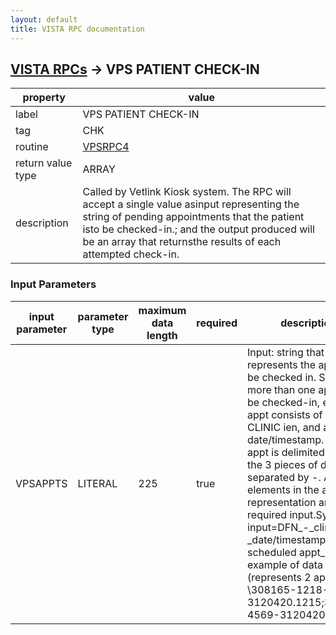 ```yaml
---
layout: default
title: VISTA RPC documentation
---
```




## [VISTA RPCs](TableOfContent.md) &#8594; VPS PATIENT CHECK-IN 

 property | value 
--- | --- 
 label | VPS PATIENT CHECK-IN
 tag | CHK
 routine | [VPSRPC4](http://code.osehra.org/dox/Routine_VPSRPC4_source.html)
 return value type | ARRAY
 description | Called by Vetlink Kiosk system.  The RPC will accept a single value asinput representing the string of pending appointments that the patient isto be checked-in.; and the output produced will be an array that returnsthe results of each attempted check-in.

### Input Parameters

| input parameter | parameter type | maximum data length | required | description | 
| --- | --- | --- | --- | --- | 
| VPSAPPTS | LITERAL | 225 | true | Input: string that represents the appt(s) to be checked in.  Since more than one appt can be checked-in, each appt consists of the DFN, CLINIC ien, and appt date/timestamp.  Each appt is delimited by \;\ and the 3 pieces of data are separated by \-\.   All 3 data elements in the appt representation are required input.Syntax:           input=DFN_\-\_clinic IEN_\-\_date/timestamp of scheduled appt_\;\ example of data string (represents 2 appts):          \308165-1218-3120420.1215;308165-4569-3120420.1030\ | 